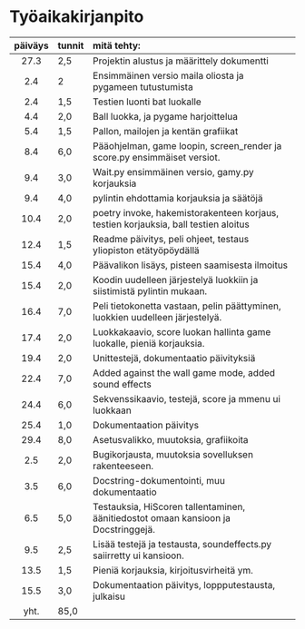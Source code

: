 # Työaikakirjanpito


| päiväys | tunnit | mitä tehty:  |
| :------:|:-------| :------------|
| 27.3 | 2,5    |Projektin alustus ja määrittely dokumentti |
|  2.4 | 2	    |Ensimmäinen versio maila oliosta ja pygameen tutustumista|
|  2.4 | 1,5	|Testien luonti bat luokalle	|
|  4.4 | 2,0    |Ball luokka, ja pygame harjoittelua    |
|  5.4 | 1,5    |Pallon, mailojen ja kentän grafiikat   |
|  8.4 | 6,0    |Pääohjelman, game loopin, screen_render ja score.py ensimmäiset versiot.|
|  9.4 | 3,0    |Wait.py ensimmäinen versio, gamy.py korjauksia |
|  9.4 | 4,0    |pylintin ehdottamia korjauksia ja säätöjä  |
| 10.4 | 2,0    |poetry invoke, hakemistorakenteen korjaus, testien korjauksia, ball testien aloitus |
| 12.4 | 1,5    |Readme päivitys, peli ohjeet, testaus yliopiston etätyöpöydällä           |
| 15.4 | 4,0    |Päävalikon lisäys, pisteen saamisesta ilmoitus     |
| 15.4 | 2,0    |Koodin uudelleen järjestelyä luokkiin ja siistimistä pylintin mukaan.  |
| 16.4 | 7,0    |Peli tietokonetta vastaan, pelin päättyminen, luokkien uudelleen järjestelyä. |
| 17.4 | 2,0    |Luokkakaavio, score luokan hallinta game luokalle, pieniä korjauksia.     |
| 19.4 | 2,0    |Unittestejä, dokumentaatio päivityksiä |
| 22.4 | 7,0    |Added against the wall game mode, added sound effects           |
| 24.4 | 6,0    |Sekvenssikaavio, testejä, score ja mmenu ui luokkaan   |
| 25.4 | 1,0    |Dokumentaation päivitys    |
| 29.4 | 8,0    |Asetusvalikko, muutoksia, grafiikoita  |
|  2.5 | 2,0    |Bugikorjausta, muutoksia sovelluksen rakenteeseen. |
|  3.5 | 6,0    |Docstring-dokumentointi, muu dokumentaatio |
|  6.5 | 5,0    |Testauksia, HiScoren tallentaminen, äänitiedostot omaan kansioon ja Docstringgejä.|
|  9.5 | 2,5    |Lisää testejä ja testausta, soundeffects.py saiirretty ui kansioon.    |
| 13.5 | 1,5    |Pieniä korjauksia, kirjoitusvirheitä ym.   |
| 15.5 | 3,0    |Dokumentaation päivitys, loppputestausta, julkaisu |
| yht. | 85,0   |   |
